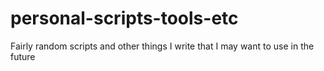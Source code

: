 # personal-scripts-tools-etc
Fairly random scripts and other things I write that I may want to use in the future
